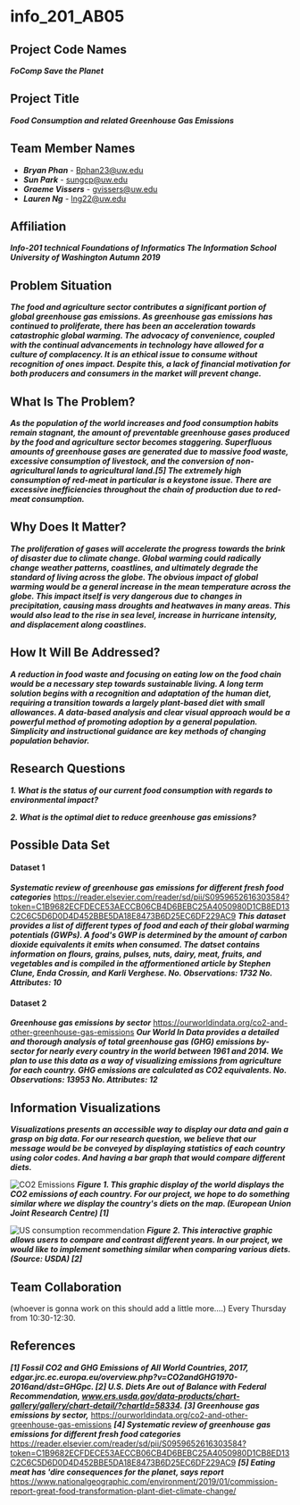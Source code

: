 # **info_201_AB05**

## **Project Code Names**
_**FoComp Save the Planet**_

## **Project Title**
_**Food Consumption and related Greenhouse Gas Emissions**_

## **Team Member Names**
- _**Bryan Phan**_ - Bphan23@uw.edu
- _**Sun Park**_ - sungcp@uw.edu
- _**Graeme Vissers**_ - gvissers@uw.edu
- _**Lauren Ng**_ - lng22@uw.edu

## **Affiliation**
_**Info-201 technical Foundations of Informatics The Information School
University of Washington
Autumn 2019**_

## **Problem Situation**
_**The food and agriculture sector contributes a significant portion of global greenhouse gas emissions. As greenhouse gas emissions has continued to proliferate, there has been an acceleration towards catastrophic global warming. The advocacy of convenience, coupled with the continual advancements in technology have allowed for a culture of complacency. It is an ethical issue to consume without recognition of ones impact. Despite this, a lack of financial motivation for both producers and consumers in the market will prevent change.**_

## **What Is The Problem?**
_**As the population of the world increases and food consumption habits remain stagnant, the amount of preventable greenhouse gases produced by the food and agriculture sector becomes staggering. Superfluous amounts of greenhouse gases are generated due to massive food waste, excessive consumption of livestock, and the conversion of non-agricultural lands to agricultural land.[5] The extremely high consumption of red-meat in particular is a keystone issue. There are excessive inefficiencies throughout the chain of production due to red-meat consumption.**_

## **Why Does It Matter?**
_**The proliferation of gases will accelerate the progress towards the brink of disaster due to climate change. Global warming could radically change weather patterns, coastlines, and ultimately degrade the standard of living across the globe. The obvious impact of global warming would be a general increase in the mean temperature across the globe. This impact itself is very dangerous due to changes in precipitation, causing mass droughts and heatwaves in many areas. This would also lead to the rise in sea level, increase in hurricane intensity, and displacement along coastlines.**_

## **How It Will Be Addressed?**
_**A reduction in food waste and focusing on eating low on the food chain would be a necessary step towards sustainable living. A long term solution begins with a recognition and adaptation of the human diet, requiring a transition towards a largely plant-based diet with small allowances. A data-based analysis and clear visual approach would be a powerful method of promoting adoption by a general population. Simplicity and instructional guidance are key methods of changing population behavior.**_

## **Research Questions**
_**1. What is the status of our current food consumption with regards to environmental impact?**_

_**2. What is the optimal diet to reduce greenhouse gas emissions?**_

## **Possible Data Set**
#### **Dataset 1**
_**Systematic review of greenhouse gas emissions for different fresh food categories**_
https://reader.elsevier.com/reader/sd/pii/S0959652616303584?token=C1B9682ECFDECE53AECCB06CB4D6BEBC25A4050980D1CB8ED13C2C6C5D6D0D4D452BBE5DA18E8473B6D25EC6DF229AC9
_**This dataset provides a list of different types of food and each of their global warming
potentials (GWPs). A food's GWP is determined by the amount of carbon dioxide equivalents
it emits when consumed. The datset contains information on flours, grains, pulses, nuts, dairy,
meat, fruits, and vegetables and is compiled in the afformentioned article by Stephen Clune,
Enda Crossin, and Karli Verghese.
No. Observations: 1732
No. Attributes: 10**_

#### **Dataset 2**
_**Greenhouse gas emissions by sector**_
https://ourworldindata.org/co2-and-other-greenhouse-gas-emissions
_**Our World In Data provides a detailed and thorough analysis of total greenhouse gas (GHG)
emissions by-sector for nearly every country in the world between 1961 and 2014. We plan
to use this data as a way of visualizing emissions from agriculture for each country. GHG
emissions are calculated as CO2 equivalents.
No. Observations: 13953
No. Attributes: 12**_

## **Information Visualizations**
_**Visualizations presents an accessible way to display our data and gain a grasp on big data. For our research question, we believe that our message would be be conveyed by displaying statistics of each country using color codes. And having a bar graph that would compare different diets.**_

![CO2 Emissions](https://edgar.jrc.ec.europa.eu/booklet2017/GHG_per_capita_2012.png)
_**Figure 1. This graphic display of the world displays the CO2 emissions of each country. For our project, we hope to do something similar where we display the country's diets on the map. (European Union Joint Research Centre) [1]**_

![US consumption recommendation](https://www.ers.usda.gov/webdocs/charts/58333/food-availability_fig06-2-_450px.png?v=8730.8)
_**Figure 2. This interactive graphic allows users to compare and contrast different years. In our project, we would like to implement something similar when comparing various diets. (Source: USDA) [2]**_

## **Team Collaboration**
(whoever is gonna work on this should add a little more....)
Every Thursday from 10:30-12:30.

## **References**
_**[1] Fossil CO2 and GHG Emissions of All World Countries, 2017, edgar.jrc.ec.europa.eu/overview.php?v=CO2andGHG1970-2016and/dst=GHGpc.
[2] U.S. Diets Are out of Balance with Federal Recommendation, www.ers.usda.gov/data-products/chart-gallery/gallery/chart-detail/?chartId=58334.
[3] Greenhouse gas emissions by sector,**_
https://ourworldindata.org/co2-and-other-greenhouse-gas-emissions
_**[4] Systematic review of greenhouse gas emissions for different fresh food categories**_
https://reader.elsevier.com/reader/sd/pii/S0959652616303584?token=C1B9682ECFDECE53AECCB06CB4D6BEBC25A4050980D1CB8ED13C2C6C5D6D0D4D452BBE5DA18E8473B6D25EC6DF229AC9
_**[5] Eating meat has 'dire consequences for the planet, says report**_
https://www.nationalgeographic.com/environment/2019/01/commission-report-great-food-transformation-plant-diet-climate-change/
